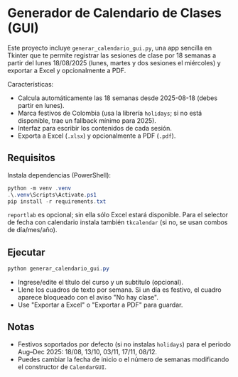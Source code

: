 # Generador de Calendario de Clases (GUI)

Este proyecto incluye `generar_calendario_gui.py`, una app sencilla en Tkinter que te permite registrar las sesiones de clase por 18 semanas a partir del lunes 18/08/2025 (lunes, martes y dos sesiones el miércoles) y exportar a Excel y opcionalmente a PDF.

Características:
- Calcula automáticamente las 18 semanas desde 2025-08-18 (debes partir en lunes).
- Marca festivos de Colombia (usa la librería `holidays`; si no está disponible, trae un fallback mínimo para 2025).
- Interfaz para escribir los contenidos de cada sesión.
- Exporta a Excel (`.xlsx`) y opcionalmente a PDF (`.pdf`).

## Requisitos

Instala dependencias (PowerShell):

```powershell
python -m venv .venv
.\.venv\Scripts\Activate.ps1
pip install -r requirements.txt
```

`reportlab` es opcional; sin ella sólo Excel estará disponible. Para el selector de fecha con calendario instala también `tkcalendar` (si no, se usan combos de día/mes/año).

## Ejecutar

```powershell
python generar_calendario_gui.py
```

- Ingrese/edite el título del curso y un subtítulo (opcional).
- Llene los cuadros de texto por semana. Si un día es festivo, el cuadro aparece bloqueado con el aviso "No hay clase".
- Use "Exportar a Excel" o "Exportar a PDF" para guardar.

## Notas

- Festivos soportados por defecto (si no instalas `holidays`) para el periodo Aug–Dec 2025: 18/08, 13/10, 03/11, 17/11, 08/12.
- Puedes cambiar la fecha de inicio o el número de semanas modificando el constructor de `CalendarGUI`.
